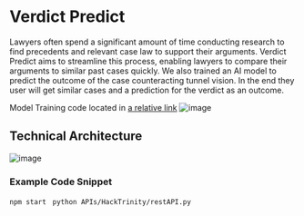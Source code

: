 # Verdict Predict #
Lawyers often spend a significant amount of time conducting research to find precedents and relevant case law to support their arguments. Verdict Predict aims to streamline this process, enabling lawyers to compare their arguments to similar past cases quickly. We also trained an AI model to predict the outcome of the case counteracting tunnel vision. In the end they user will get similar cases and a prediction for the verdict as an outcome.

Model Training code located in 
[a relative link]([HackTrinity/tree/main/APIs/HackTrinity])
![image](https://github.com/user-attachments/assets/d3723250-92f7-4a40-b8ff-06be985e497e)

## Technical Architecture ##
![image](https://github.com/user-attachments/assets/9f9594ed-eddb-4443-bc89-7fc3c85d3c35)



### Example Code Snippet
```npm start ```
```python APIs/HackTrinity/restAPI.py  ```
